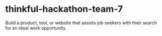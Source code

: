 # thinkful-hackathon-team-7
Build a product, tool, or website that assists job seekers with their search for an ideal work opportunity. 
